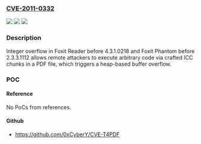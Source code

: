 ### [CVE-2011-0332](https://cve.mitre.org/cgi-bin/cvename.cgi?name=CVE-2011-0332)
![](https://img.shields.io/static/v1?label=Product&message=n%2Fa&color=blue)
![](https://img.shields.io/static/v1?label=Version&message=n%2Fa&color=blue)
![](https://img.shields.io/static/v1?label=Vulnerability&message=n%2Fa&color=brighgreen)

### Description

Integer overflow in Foxit Reader before 4.3.1.0218 and Foxit Phantom before 2.3.3.1112 allows remote attackers to execute arbitrary code via crafted ICC chunks in a PDF file, which triggers a heap-based buffer overflow.

### POC

#### Reference
No PoCs from references.

#### Github
- https://github.com/0xCyberY/CVE-T4PDF


